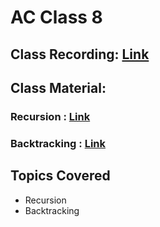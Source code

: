 # AC Class 8

## Class Recording: [Link](https://drive.google.com/file/d/1MHQY0o1Hx6XSsNaZ72Uo7QP7yqR_Tft-/view?usp=sharing)

## Class Material: 
### Recursion : [Link](https://drive.google.com/file/d/17R47lJeVIZMQON-GZn1e5by-Wxpbco88/view?usp=sharing)
### Backtracking :     [Link](https://docs.google.com/presentation/d/1cTtFahWPJZXDIo-LFutXG7wrxcvgvqdy/edit?usp=sharing&ouid=116614467702043174614&rtpof=true&sd=true)
## Topics Covered
- Recursion
- Backtracking
